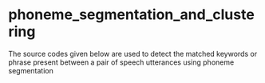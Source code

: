 # phoneme_segmentation_and_clustering
The source codes given below are used to detect the matched keywords or phrase present between a pair of speech utterances using phoneme segmentation
